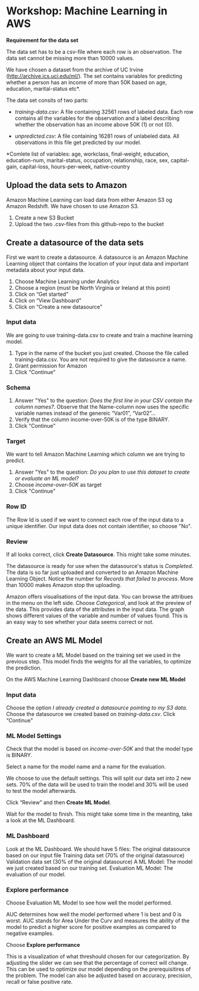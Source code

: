 # Workshop: Machine Learning in AWS 

**Requirement for the data set**

The data set has to be a csv-file where each row is an observation. The data set cannot be missing more than 10000 values. 

We have chosen a dataset from the archive of UC Irvine (http://archive.ics.uci.edu/ml/). The set contains variables for predicting whether a person has an income of more than 50K based on age, education, marital-status etc*. 

The data set consits of two parts: 
- *training-data.csv*: A file containing 32561 rows of labeled data. Each row contains all the variables for the observation and a label describing whether the observation has an income above 50K (1) or not (0). 

- *unpredicted.csv*: A file containing 16281 rows of unlabeled data. All observations in this file get predicted by our model. 

*Comlete list of variables: age, workclass, final-weight, education, education-num, marital-status, occupation, relationship, race, sex, capital-gain, capital-loss, hours-per-week, native-country

## Upload the data sets to Amazon

Amazon Machine Learning can load data from either Amazon S3 og Amazon Redshift. We have chosen to use Amazon S3. 

1. Create a new S3 Bucket 
2. Upload the two .csv-files from this github-repo to the bucket


## Create a datasource of the data sets 

First we want to create a datasource. A datasource is an Amazon Machine Learning object that contains the location of your input data and important metadata about your input data. 

1. Choose Machine Learning under Analytics
2. Choose a region (must be North Virginia or Ireland at this point)
3. Click on “Get started”
4. Click on “View Dashboard”
5. Click on “Create a new datasource”

### Input data
We are going to use training-data.csv to create and train a machine learning model. 

1. Type in the name of the bucket you just created. Choose the file called training-data.csv. You are not required to give the datasource a name.
2. Grant permission for Amazon
3. Click "Continue"

### Schema
1. Answer "Yes" to the question: *Does the first line in your CSV contain the column names?*. Observe that the Name-column now uses the specific variable names instead of the genereic “Var01”, “Var02”...
2. Verify that the column income-over-50K is of the type BINARY.
3. Click "Continue"


### Target
We want to tell Amazon Machine Learning which column we are trying to predict. 

1. Answer "Yes" to the question: *Do you plan to use this dataset to create or evaluate an ML model?*
2. Choose *income-over-50K* as target 
3. Click "Continue"

### Row ID
The Row Id is used if we want to connect each row of the input data to a unique identifier. Our input data does not contain identifier, so choose "No".

### Review
If all looks correct, click **Create Datasource**. This might take some minutes. 

The datasource is ready for use when the datasource's status is *Completed*. The data is so far just uploaded and converted to an Amazon Machine Learning Object. Notice the number for *Records that failed to process*. More than 10000 makes Amazon stop the uploading. 

Amazon offers visualisations of the input data. You can browse the attribues in the menu on the left side. Choose *Categorical*, and look at the preview of the data. This provides data of the attributes in the input data. The graph shows different values of the variable and number of values found. This is an easy way to see whether your data seems correct or not. 


## Create an AWS ML Model 

We want to create a ML Model based on the training set we used in the previous step. This model finds the weights for all the variables, to optimize the prediction. 

On the AWS Machine Learning Dashboard choose **Create new ML Model**

### Input data
Choose the option *I already created a datasource pointing to my S3 data*. 
Choose the datasource we created based on *training-data.csv*. 
Click “Continue”

### ML Model Settings
Check that the model is based on *income-over-50K* and that the model type is BINARY.

Select a name for the model name and a name for the evaluation. 

We choose to use the default settings. This will split our data set into 2 new sets. 70% of the data will be used to train the model and 30% will be used to test the model afterwards. 

Click “Review” and then **Create ML Model**. 

Wait for the model to finish. This might take some time in the meanting, take a look at the ML Dashboard. 

### ML Dashboard

Look at the ML Dashboard. We should have 5 files: 
The original datasource based on our input file
Training data set (70% of the original datasource)
Validation data set (30% of the original datasource)
A ML Model: The model we just created based on our training set. 
Evaluation ML Model: The evaluation of our model. 


### Explore performance
Choose Evaluation ML Model to see how well the model performed. 

AUC determines how well the model performed where 1 is best and 0 is worst. AUC stands for Area Under the Curv and measures the ability of the model to predict a higher score for positive examples as compared to negative examples.

Choose **Explore performance**

This is a visualization of what threshould chosen for our categorization. By adjusting the slider we can see that the percentage of correct will change. This can be used to optimize our model depending on the prerequisitires of the problem. The model can also be adjusted based on accuracy, precision, recall or false positive rate. 

